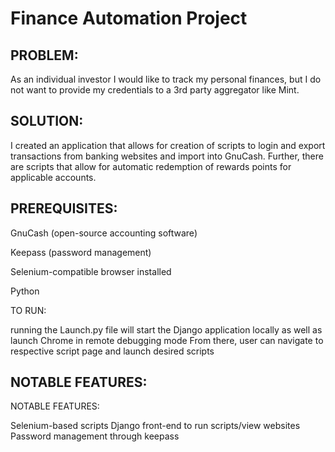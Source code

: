 # Finance Automation Project

## PROBLEM:

As an individual investor I would like to track my personal finances, but I do not want to provide my credentials to a 3rd party aggregator like Mint.

## SOLUTION:

I created an application that allows for creation of scripts to login and export transactions from banking websites and import into GnuCash. Further, there are scripts that allow for automatic redemption of rewards points for applicable accounts.

## PREREQUISITES:

GnuCash (open-source accounting software)

Keepass (password management)

Selenium-compatible browser installed

Python

TO RUN:

running the Launch.py file will start the Django application locally as well as launch Chrome in remote debugging mode
From there, user can navigate to respective script page and launch desired scripts

## NOTABLE FEATURES:

NOTABLE FEATURES:

Selenium-based scripts
Django front-end to run scripts/view websites
Password management through keepass